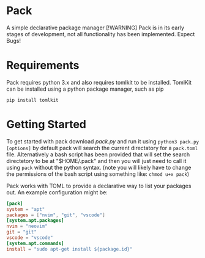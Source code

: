 # Pack
A simple declarative package manager
[!WARNING]
Pack is in its early stages of development, not all functionality has been implemented. Expect Bugs!

# Requirements
Pack requires python 3.x and also requires tomlkit to be installed. TomlKit can be installed using a python package manager, such as pip
```
pip install tomlkit
```
# Getting Started
To get started with pack download _pack.py_ and run it using `python3 pack.py [options]` by default pack will search the current directatory for a `pack.toml` file. Alternatively a bash script has been provided that will set the search directetory to be at "$HOME/.pack" and then you will just need to call it using `pack` without the python syntax. (note you will likely have to change the permissions of the bash script using something like: `chmod u+x pack`)

Pack works with TOML to provide a declarative way to list your packages out. An example configuration might be:
```TOML
[pack]
system = "apt"
packages = ["nvim", "git", "vscode"]
[system.apt.packages]
nvim = "neovim"
git = "git"
vscode = "vscode"
[system.apt.commands]
install = "sudo apt-get install ${package.id}"
```
